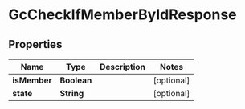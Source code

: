 

# GcCheckIfMemberByIdResponse


## Properties

| Name | Type | Description | Notes |
|------------ | ------------- | ------------- | -------------|
|**isMember** | **Boolean** |  |  [optional] |
|**state** | **String** |  |  [optional] |



